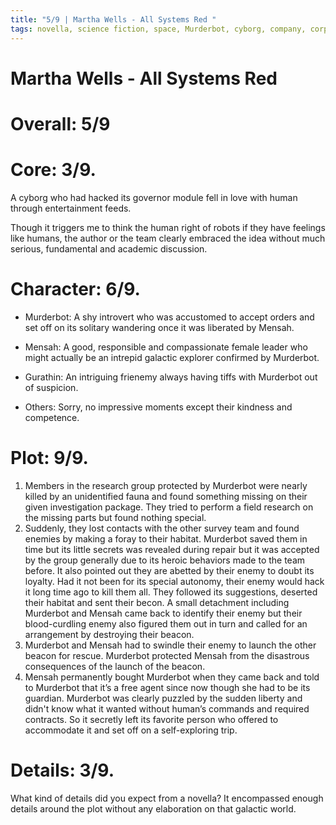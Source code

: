 ```yaml
---
title: "5/9 | Martha Wells - All Systems Red "
tags: novella, science fiction, space, Murderbot, cyborg, company, corporation, survey, security, contract 5/9
---
```


# Martha Wells - All Systems Red

# Overall: 5/9

# Core: 3/9.
A cyborg who had hacked its governor module fell in love with human through entertainment feeds.

Though it triggers me to think the human right of robots if they have feelings like humans, the author or the team clearly embraced the idea without much serious, fundamental and academic discussion.

# Character: 6/9.
+ Murderbot: A shy introvert who was accustomed to accept orders and set off on its solitary wandering once it was liberated by Mensah.

+ Mensah: A good, responsible and compassionate female leader who might actually be an intrepid galactic explorer confirmed by Murderbot. 
+ Gurathin: An intriguing frienemy always having tiffs with Murderbot out of suspicion. 
+ Others: Sorry, no impressive moments except their kindness and competence. 

# Plot: 9/9. 
1.	Members in the research group protected by Murderbot were nearly killed by an unidentified fauna and found something missing on their given investigation package. They tried to perform a field research on the missing parts but found nothing special. 
2.	Suddenly, they lost contacts with the other survey team and found enemies by making a foray to their habitat. Murderbot saved them in time but its little secrets was revealed during repair but it was accepted by the group generally due to its heroic behaviors made to the team before. It also pointed out they are abetted by their enemy to doubt its loyalty. Had it not been for its special autonomy, their enemy would hack it long time ago to kill them all. They followed its suggestions,   deserted their habitat and sent their becon.  A small detachment including Murderbot and Mensah came back to identify their enemy but their blood-curdling enemy also figured them out in turn and called for an arrangement by destroying their beacon. 
3.	Murderbot and Mensah had to swindle their enemy to launch the other beacon for rescue. Murderbot protected Mensah from the disastrous consequences of the launch of the beacon. 
4.	Mensah permanently bought Murderbot when they came back and told to Murderbot that it’s a free agent since now though she had to be its guardian. Murderbot was clearly puzzled by the sudden liberty and didn't know what it wanted without human’s commands and required contracts. So it secretly left its favorite person who offered to accommodate it and set off on a self-exploring trip.

# Details: 3/9.
What kind of details did you expect from a novella? It encompassed enough details around the plot without any elaboration on that galactic world.
